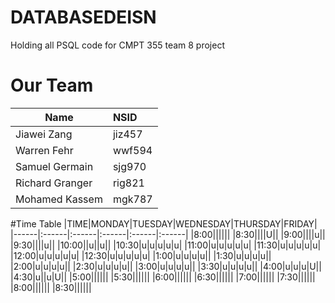 # DATABASEDEISN
Holding all PSQL code for CMPT 355 team 8 project

# Our Team
|Name  |NSID|
|------|:-----|
|Jiawei Zang|jiz457|
|Warren Fehr|wwf594|
|Samuel Germain|sjg970|
|Richard Granger|rig821|
|Mohamed Kassem|mgk787|

#Time Table
|TIME|MONDAY|TUESDAY|WEDNESDAY|THURSDAY|FRIDAY|
|------|:------|:------|:------|:------|:------|
|8:00||||||
|8:30||||U||
|9:00||||u||
|9:30||||u||
|10:00||u||u||
|10:30|u|u|u|u|u|
|11:00|u|u|u|u|u|
|11:30|u|u|u|u|u|
|12:00|u|u|u|u|u|
|12:30|u|u|u|u|u|
|1:00|u|u|u|u||
|1:30|u|u|u|u||
|2:00|u|u|u|u||
|2:30|u|u|u|u||
|3:00|u|u|u|u||
|3:30|u|u|u|u||
|4:00|u|u|u|U||
|4:30|u||u|U||
|5:00||||||
|5:30||||||
|6:00||||||
|6:30||||||
|7:00||||||
|7:30||||||
|8:00||||||
|8:30||||||
